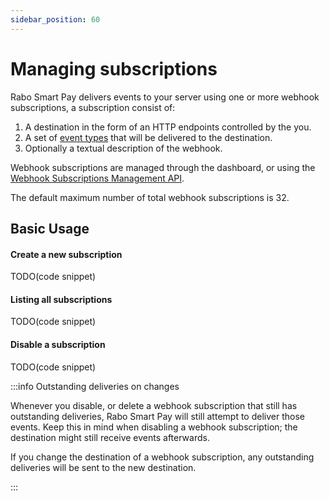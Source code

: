 ```yaml
---
sidebar_position: 60
---
```


# Managing subscriptions

Rabo Smart Pay delivers events to your server using one or more webhook subscriptions, a subscription consist of:
1. A destination in the form of an HTTP endpoints controlled by the you.
2. A set of [event types](./accepting-events/types-of-events.md) that will be delivered to the destination.
3. Optionally a textual description of the webhook.

Webhook subscriptions are managed through the dashboard, or using the
[Webhook Subscriptions Management API](/oas/webhook-subscriptions-management-api).

The default maximum number of total webhook subscriptions is 32.

## Basic Usage
#### Create a new subscription
TODO(code snippet)

#### Listing all subscriptions
TODO(code snippet)

#### Disable a subscription
TODO(code snippet)

:::info Outstanding deliveries on changes

Whenever you disable, or delete a webhook subscription that still has outstanding deliveries, Rabo Smart Pay will still
attempt to deliver those events. Keep this in mind when disabling a webhook subscription; the destination might still
receive events afterwards.

If you change the destination of a webhook subscription, any outstanding deliveries will be sent to the new destination.

:::